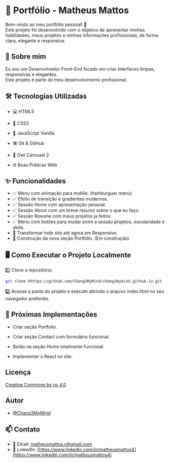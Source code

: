 # 💼 Portfólio - Matheus Mattos

Bem-vindo ao meu portfólio pessoal! 🚀  
Este projeto foi desenvolvido com o objetivo de apresentar minhas habilidades, meus projetos e minhas informações profissionais, de forma clara, elegante e responsiva.

## 🚀 Sobre mim

Eu sou um Desenvolvedor Front-End focado em criar interfaces limpas, responsivas e elegantes.  
Este projeto é parte do meu desenvolvimento profissional.

## 🛠️ Tecnologias Utilizadas

- 💻 HTML5

- 🎨 CSS3

- 🧠 JavaScript Vanilla

- 🛠️ Git & GitHub

- 🧩 Owl Carousel 2

- 🌐 Boas Práticas Web

## ✨ Funcionalidades

- ✅ Menu com animação para mobile. (hamburguer menu)
- ✅ Efeito de transição e gradientes modernos.
- ✅ Sessão Home com apresentação pessoal.
- ✅ Sessão About com um breve resumo sobre o que eu faço.
- ✅ Sessão Resume com meus projetos ja feitos.
- ✅ Menu com botões para mudar entre a sessão projetos, escolaridade e skills.
- 🚧 Transformar todo site até agora em Responsivo.
- 🚧 Construção da nova seção Portfolio. (Em construção)

## 🖥️ Como Executar o Projeto Localmente

1️⃣ Clone o repositório:

```bash
git clone hhttps://github.com/Chang3MyMind/chang3mymind.github.io.git
```

2️⃣ Acesse a pasta do projeto e execute abrindo o arquivo index.html no seu navegador preferido.

## 🚀 Próximas Implementações

- Criar seção Portfolio.

- Criar seção Contact com formulário funcional.

- Botão na seção Home totalmente funcional

- Implementar o React no site.

## Licença

[Creative Commons by nc 4.0](https://creativecommons.org/licenses/by-nc/4.0/)

## Autor

- [@Chang3MyMind](https://www.github.com/Chang3MyMind)

## 📫 Contato

- 📧 Email: [matheusmattos.r@gmail.com](mailto:matheusmattos.r@gmail.com)
- 🔗 LinkedIn: [https://www.linkedin.com/in/matheusmattos4](https://www.linkedin.com/in/matheusmattos4)
